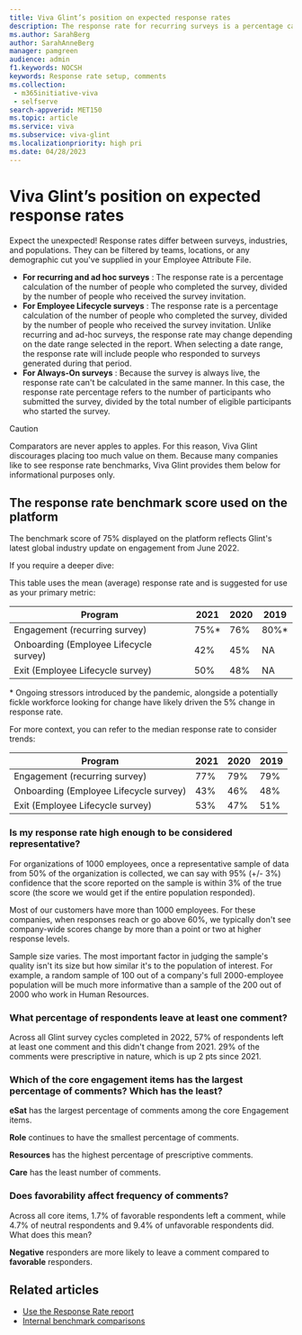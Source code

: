 ```yaml
---
title: Viva Glint’s position on expected response rates
description: The response rate for recurring surveys is a percentage calculation of the number of people who completed the survey, divided by the number of people who received the survey invitation.
ms.author: SarahBerg
author: SarahAnneBerg
manager: pamgreen
audience: admin
f1.keywords: NOCSH
keywords: Response rate setup, comments
ms.collection: 
 - m365initiative-viva
 - selfserve
search-appverid: MET150
ms.topic: article
ms.service: viva
ms.subservice: viva-glint
ms.localizationpriority: high pri
ms.date: 04/28/2023
--- 
```


# Viva Glint’s position on expected response rates

Expect the unexpected! Response rates differ between surveys, industries, and populations. They can be filtered by teams, locations, or any demographic cut you've supplied in your Employee Attribute File.

- **For recurring and ad hoc surveys** : The response rate is a percentage calculation of the number of people who completed the survey, divided by the number of people who received the survey invitation.
- **For Employee Lifecycle surveys** : The response rate is a percentage calculation of the number of people who completed the survey, divided by the number of people who received the survey invitation. Unlike recurring and ad-hoc surveys, the response rate may change depending on the date range selected in the report. When selecting a date range, the response rate will include people who responded to surveys generated during that period.
- **For Always-On surveys** : Because the survey is always live, the response rate can't be calculated in the same manner. In this case, the response rate percentage refers to the number of participants who submitted the survey, divided by the total number of eligible participants who started the survey.

>[!CAUTION]
> Comparators are never apples to apples. For this reason, Viva Glint discourages placing too much value on them. Because many companies like to see response rate benchmarks, Viva Glint provides them below for informational purposes only.

## The response rate benchmark score used on the platform

The benchmark score of 75% displayed on the platform reflects Glint's latest global industry update on engagement from June 2022.

If you require a deeper dive:

This table uses the mean (average) response rate and is suggested for use as your primary metric:

| **Program** | **2021** | **2020** | **2019** |
| --- | --- | --- | --- |
| Engagement (recurring survey) | 75%\* | 76% | 80%\* |
| Onboarding (Employee Lifecycle survey) | 42% | 45% | NA |
| Exit (Employee Lifecycle survey) | 50% | 48% | NA |

\* Ongoing stressors introduced by the pandemic, alongside a potentially fickle workforce looking for change have likely driven the 5% change in response rate.

For more context, you can refer to the median response rate to consider trends:

| **Program** | **2021** | **2020** | **2019** |
| --- | --- | --- | --- |
| Engagement (recurring survey) | 77% | 79% | 79% |
| Onboarding (Employee Lifecycle survey) | 43% | 46% | 48% |
| Exit (Employee Lifecycle survey) | 53% | 47% | 51% |

### Is my response rate high enough to be considered representative?

For organizations of 1000 employees, once a representative sample of data from 50% of the organization is collected, we can say with 95% (+/- 3%) confidence that the score reported on the sample is within 3% of the true score (the score we would get if the entire population responded).

Most of our customers have more than 1000 employees. For these companies, when responses reach or go above 60%, we typically don't see company-wide scores change by more than a point or two at higher response levels.

Sample size varies. The most important factor in judging the sample's quality isn't its size but how similar it's to the population of interest. For example, a random sample of 100 out of a company's full 2000-employee population will be much more informative than a sample of the 200 out of 2000 who work in Human Resources.

### What percentage of respondents leave at least one comment?

Across all Glint survey cycles completed in 2022, 57% of respondents left at least one comment and this didn't change from 2021. 29% of the comments were prescriptive in nature, which is up 2 pts since 2021.

### Which of the core engagement items has the largest percentage of comments? Which has the least?

**eSat** has the largest percentage of comments among the core Engagement items.

**Role** continues to have the smallest percentage of comments.

**Resources** has the highest percentage of prescriptive comments.

**Care** has the least number of comments.

### Does favorability affect frequency of comments?

Across all core items, 1.7% of favorable respondents left a comment, while 4.7% of neutral respondents and 9.4% of unfavorable respondents did. What does this mean?

**Negative** responders are more likely to leave a comment compared to **favorable** responders.

## Related articles

- [Use the Response Rate report](https://go.microsoft.com/fwlink/?linkid=2231209)
- [Internal benchmark comparisons](https://go.microsoft.com/fwlink/?linkid=2230868)